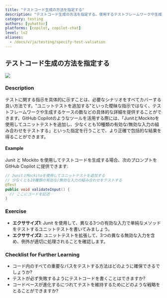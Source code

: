 ```yaml
---
title: "テストコード生成の方法を指定する"
description: "テストコード生成の方法を指定する。使用するテストフレームワークや生成するテストケースの数などを指定します。"
category: testing
authors: [yuhattor]
platforms: [copilot, copilot-chat]
level: lv2
aliases:
  - /docs/v/ja/testing/specify-test-valiation
---
```


## テストコード生成の方法を指定する

[<img src="https://img.shields.io/badge/Lv2-Practically_Viable_Pattern-green">](https://github.com/orgs/AI-Native-Development/projects/1/)

### Description

テストに関する指示を具体的に示すことは、必要なシナリオをすべてカバーする良い方法です。"ユニットテストを追加する"といった曖昧な指示ではなく、テストフレームワークや生成するケースの数などの具体的な詳細を提供することができます。GitHub Copilotのようなツールを活用する際には、「JunitとMockitoを使用してユニットテストを追加し、少なくとも10種類の有効な/無効な入力の組み合わせをテストする」といった指定を行うことで、より正確で包括的な結果を得ることができます。

#### Example

Junit と Mockito を使用してテストコードを生成する場合、次のプロンプトを GitHub Copilot に提供できます:

```java
// JunitとMockitoを使用してユニットテストを追加する
// 少なくとも10種類の有効な/無効な入力の組み合わせをテストする
@Test
public void validateInput() {
  // ここにコードを記述
}
```

### Exercise

- **エクササイズ1**: Junit を使用して、異なる3つの有効な入力で単純なメソッドをテストするユニットテストを書いてみましょう。
- **エクササイズ2**: ユニットテストを拡張して、3つの異なる無効な入力を含め、例外が適切に処理されることを確認します。

### Checklist for Further Learning

- コード内のすべての重要なパスをテストする方法はどのように確保できるでしょうか?
- テストが必ず失敗するようにテストコードを書くことはできますか?
- コードベースが進化するにつれてテストを維持するためにどのような戦略をとることができますか?
